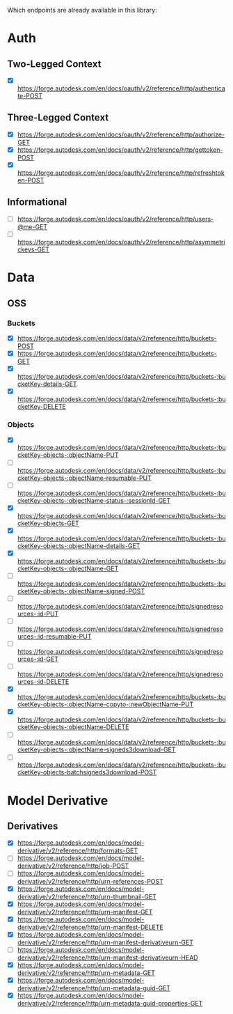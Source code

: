 Which endpoints are already available in this library:

# Auth

## Two-Legged Context

- [x] https://forge.autodesk.com/en/docs/oauth/v2/reference/http/authenticate-POST

## Three-Legged Context

- [x] https://forge.autodesk.com/en/docs/oauth/v2/reference/http/authorize-GET
- [x] https://forge.autodesk.com/en/docs/oauth/v2/reference/http/gettoken-POST
- [x] https://forge.autodesk.com/en/docs/oauth/v2/reference/http/refreshtoken-POST

## Informational

- [ ] https://forge.autodesk.com/en/docs/oauth/v2/reference/http/users-@me-GET
- [ ] https://forge.autodesk.com/en/docs/oauth/v2/reference/http/asymmetrickeys-GET

# Data

## OSS

### Buckets

- [x] https://forge.autodesk.com/en/docs/data/v2/reference/http/buckets-POST
- [x] https://forge.autodesk.com/en/docs/data/v2/reference/http/buckets-GET
- [x] https://forge.autodesk.com/en/docs/data/v2/reference/http/buckets-:bucketKey-details-GET
- [x] https://forge.autodesk.com/en/docs/data/v2/reference/http/buckets-:bucketKey-DELETE

### Objects

- [x] https://forge.autodesk.com/en/docs/data/v2/reference/http/buckets-:bucketKey-objects-:objectName-PUT
- [ ] https://forge.autodesk.com/en/docs/data/v2/reference/http/buckets-:bucketKey-objects-:objectName-resumable-PUT
- [ ] https://forge.autodesk.com/en/docs/data/v2/reference/http/buckets-:bucketKey-objects-:objectName-status-:sessionId-GET
- [x] https://forge.autodesk.com/en/docs/data/v2/reference/http/buckets-:bucketKey-objects-GET
- [x] https://forge.autodesk.com/en/docs/data/v2/reference/http/buckets-:bucketKey-objects-:objectName-details-GET
- [x] https://forge.autodesk.com/en/docs/data/v2/reference/http/buckets-:bucketKey-objects-:objectName-GET
- [ ] https://forge.autodesk.com/en/docs/data/v2/reference/http/buckets-:bucketKey-objects-:objectName-signed-POST
- [ ] https://forge.autodesk.com/en/docs/data/v2/reference/http/signedresources-:id-PUT
- [ ] https://forge.autodesk.com/en/docs/data/v2/reference/http/signedresources-:id-resumable-PUT
- [ ] https://forge.autodesk.com/en/docs/data/v2/reference/http/signedresources-:id-GET
- [ ] https://forge.autodesk.com/en/docs/data/v2/reference/http/signedresources-:id-DELETE
- [x] https://forge.autodesk.com/en/docs/data/v2/reference/http/buckets-:bucketKey-objects-:objectName-copyto-:newObjectName-PUT
- [x] https://forge.autodesk.com/en/docs/data/v2/reference/http/buckets-:bucketKey-objects-:objectName-DELETE
- [ ] https://forge.autodesk.com/en/docs/data/v2/reference/http/buckets-:bucketKey-objects-:objectName-signeds3download-GET
- [ ] https://forge.autodesk.com/en/docs/data/v2/reference/http/buckets-:bucketKey-objects-batchsigneds3download-POST

# Model Derivative

## Derivatives

- [x] https://forge.autodesk.com/en/docs/model-derivative/v2/reference/http/formats-GET
- [ ] https://forge.autodesk.com/en/docs/model-derivative/v2/reference/http/job-POST
- [ ] https://forge.autodesk.com/en/docs/model-derivative/v2/reference/http/urn-references-POST
- [x] https://forge.autodesk.com/en/docs/model-derivative/v2/reference/http/urn-thumbnail-GET
- [x] https://forge.autodesk.com/en/docs/model-derivative/v2/reference/http/urn-manifest-GET
- [x] https://forge.autodesk.com/en/docs/model-derivative/v2/reference/http/urn-manifest-DELETE
- [x] https://forge.autodesk.com/en/docs/model-derivative/v2/reference/http/urn-manifest-derivativeurn-GET
- [ ] https://forge.autodesk.com/en/docs/model-derivative/v2/reference/http/urn-manifest-derivativeurn-HEAD
- [x] https://forge.autodesk.com/en/docs/model-derivative/v2/reference/http/urn-metadata-GET
- [x] https://forge.autodesk.com/en/docs/model-derivative/v2/reference/http/urn-metadata-guid-GET
- [x] https://forge.autodesk.com/en/docs/model-derivative/v2/reference/http/urn-metadata-guid-properties-GET
